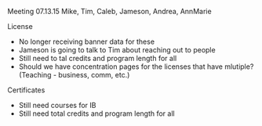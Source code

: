 Meeting 07.13.15
Mike, Tim, Caleb, Jameson, Andrea, AnnMarie

License
* No longer receiving banner data for these
* Jameson is going to talk to Tim about reaching out to people
* Still need to tal credits and program length for all
* Should we have concentration pages for the licenses that have mlutiple? (Teaching - business, comm, etc.)

Certificates
* Still need courses for IB
* Still need total credits and program length for all
